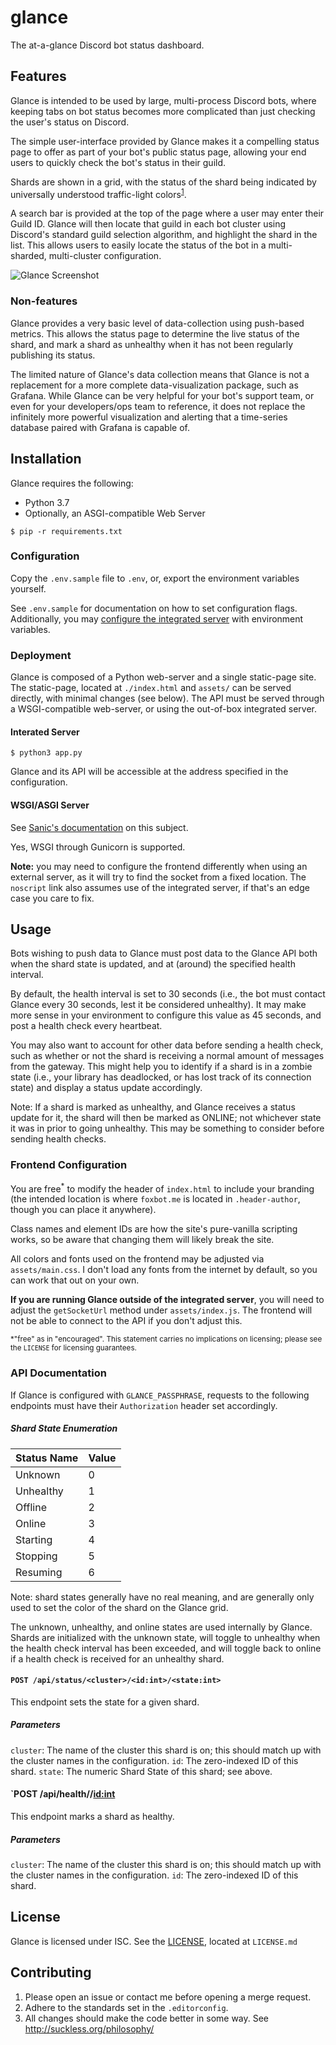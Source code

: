 # glance
The at-a-glance Discord bot status dashboard.

## Features

Glance is intended to be used by large, multi-process Discord bots, where keeping
tabs on bot status becomes more complicated than just checking the user's status
on Discord.

The simple user-interface provided by Glance makes it a compelling status page to
offer as part of your bot's public status page, allowing your end users to quickly
check the bot's status in their guild.

Shards are shown in a grid, with the status of the shard being indicated by universally
understood traffic-light colors<sup>[1](https://pdfs.semanticscholar.org/738b/fe8606a556e0a1fe85686c5c20616a1013dd.pdf)</sup>.

A search bar is provided at the top of the page where a user may enter their Guild ID.
Glance will then locate that guild in each bot cluster using Discord's standard guild
selection algorithm, and highlight the shard in the list. This allows users to easily
locate the status of the bot in a multi-sharded, multi-cluster configuration.

![Glance Screenshot](https://i.foxbot.me/9v5ijLF.png)

### Non-features

Glance provides a very basic level of data-collection using push-based metrics. This
allows the status page to determine the live status of the shard, and mark a shard as
unhealthy when it has not been regularly publishing its status.

The limited nature of Glance's data collection means that Glance is not a replacement
for a more complete data-visualization package, such as Grafana. While Glance can be
very helpful for your bot's support team, or even for your developers/ops team to reference,
it does not replace the infinitely more powerful visualization and alerting that a
time-series database paired with Grafana is capable of.

## Installation

Glance requires the following:

- Python 3.7
- Optionally, an ASGI-compatible Web Server

`$ pip -r requirements.txt`

### Configuration

Copy the `.env.sample` file to `.env`, or, export the environment variables yourself.

See `.env.sample` for documentation on how to set configuration flags. Additionally,
you may [configure the integrated server](https://sanic.readthedocs.io/en/latest/sanic/config.html#builtin-configuration-values)
with environment variables.

### Deployment

Glance is composed of a Python web-server and a single static-page site. The static-page, located
at `./index.html` and `assets/` can be served directly, with minimal changes (see below). The API
must be served through a WSGI-compatible web-server, or using the out-of-box integrated server.

#### Interated Server

`$ python3 app.py`

Glance and its API will be accessible at the address specified in the configuration.

#### WSGI/ASGI Server

See [Sanic's documentation](https://sanic.readthedocs.io/en/latest/sanic/deploying.html#running-via-asgi)
on this subject.

Yes, WSGI through Gunicorn is supported.

**Note:** you may need to configure the frontend differently when using an external server,
as it will try to find the socket from a fixed location. The `noscript` link also assumes
use of the integrated server, if that's an edge case you care to fix.

## Usage

Bots wishing to push data to Glance must post data to the Glance API both when the shard
state is updated, and at (around) the specified health interval.

By default, the health interval is set to 30 seconds (i.e., the bot must contact Glance every
30 seconds, lest it be considered unhealthy). It may make more sense in your environment
to configure this value as 45 seconds, and post a health check every heartbeat.

You may also want to account for other data before sending a health check, such as whether
or not the shard is receiving a normal amount of messages from the gateway. This might help
you to identify if a shard is in a zombie state (i.e., your library has deadlocked, or has lost
track of its connection state) and display a status update accordingly.

Note: If a shard is marked as unhealthy, and Glance receives a status update for it, the shard 
will then be marked as ONLINE; not whichever state it was in prior to going unhealthy. This may
be something to consider before sending health checks.

### Frontend Configuration

You are free<sup>*</sup> to modify the header of `index.html` to include your branding (the intended location
is where `foxbot.me` is located in `.header-author`, though you can place it anywhere). 

Class names and element IDs are how the site's pure-vanilla scripting works, so be aware that changing
them will likely break the site.

All colors and fonts used on the frontend may be adjusted via `assets/main.css`. I don't load any fonts
from the internet by default, so you can work that out on your own.

**If you are running Glance outside of the integrated server**, you will need to adjust the `getSocketUrl`
method under `assets/index.js`. The frontend will not be able to connect to the API if you don't
adjust this.

<small>*"free" as in "encouraged". This statement carries no implications on licensing; please see the
`LICENSE` for licensing guarantees.</small>

### API Documentation

If Glance is configured with `GLANCE_PASSPHRASE`, requests to the following endpoints must have
their `Authorization` header set accordingly.

##### Shard State Enumeration
| Status Name | Value |
| --- | --- |
| Unknown | 0 |
| Unhealthy | 1 |
| Offline | 2 |
| Online | 3 |
| Starting | 4 |
| Stopping | 5 |
| Resuming | 6 |

Note: shard states generally have no real meaning, and are generally only used to
set the color of the shard on the Glance grid.

The unknown, unhealthy, and online states are used internally by Glance. Shards are
initialized with the unknown state, will toggle to unhealthy when the health check
interval has been exceeded, and will toggle back to online if a health check is
received for an unhealthy shard.

#### `POST /api/status/<cluster>/<id:int>/<state:int>`
This endpoint sets the state for a given shard.

##### Parameters
`cluster`: The name of the cluster this shard is on; this should match up with the cluster names in the configuration.
`id`: The zero-indexed ID of this shard.
`state`: The numeric Shard State of this shard; see above.

#### `POST /api/health/<cluster>/<id:int>
This endpoint marks a shard as healthy.

##### Parameters
`cluster`: The name of the cluster this shard is on; this should match up with the cluster names in the configuration.
`id`: The zero-indexed ID of this shard.

## License
Glance is licensed under ISC. See the [LICENSE](./LICENSE.md), located at `LICENSE.md`

## Contributing
1. Please open an issue or contact me before opening a merge request.
2. Adhere to the standards set in the `.editorconfig`.
3. All changes should make the code better in some way. See http://suckless.org/philosophy/
